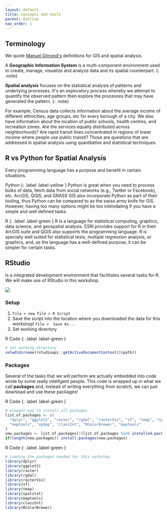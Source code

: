 ```yaml
---
layout: default
title: Concepts and tools
parent: Outline
nav_order: 1
---
```


## Terminology

We quote [Manuel Gimond's](https://mgimond.github.io/Spatial/introGIS.html) definitions for GIS and spatial analysis. 


A **Geographic Information System** is a multi-component environment used to create, manage, visualize and analyze data and its spatial counterpart. 
{: .note}


**Spatial analysis** focuses on the statistical analysis of patterns and underlying processes. It's an exploratory process whereby we attempt to quantify the observed pattern then explore the processes that may have generated the pattern.
{: .note}


For example, Census data collects information about 
the average income of different ethnicities, age groups, etc for every borough of a city. We also have information 
about the location of public schools, health centres, 
and recreation zones. Are the services equally distributed 
across neighborhoods? Are rapid transit lines concentrated 
in regions of lower income where people use public transit?
Those are questions that are addressed in spatial analysis using quantitative and statistical techniques.


## R vs Python for Spatial Analysis

Every programming language has a purpose and benefit in certain situations. 

Python
{: .label .label-yellow }
Python is great when you need to process bulks of data, fetch data from social networks (e.g., Twitter or Facebook), etc. ArcGIS, QGIS, and GRASS GIS also incorporate Python
as part of their tooling, thus Python can be compared to as the swiss army knife for GIS. However, having too many options might be too intimidating if you have a simple and well defined tasks.


R
{: .label .label-green }
R is a language for statistical computing, graphics, data science, and geospatial analysis. ESRI provides support for R in their ArcGIS suite and QGIS also supports the programming language. R is specially well suited for statistical tests, multiple regression analysis, or graphics, and, 
as the language has a well-defined purpose, 
it can be simpler for certain tasks.


## RStudio

Is a integrated development environment that facilitates several tasks for R. We will make use of RStudio in this workshop.

<img src="{{site.baseurl}}/content/fig/R_Studio.png">

### Setup

1. `File > new File > R Script`
1. Save the script into the location where you downloaded the
data for this workshop! `File >  Save As...`
1. Set working directory


R Code
{: .label .label-green }
```R
# set working directory
setwd(dirname(rstudioapi::getActiveDocumentContext()$path))
```

### Packages

Several of the tasks that we will perform are actually embedded into code wrote by some really intelligent people. 
This code is wrapped up in what we call **packages** and, instead of writing everything from scratch, we can just download and use these packages!


R Code
{: .label .label-green }
```R
# elegant way to install all packages
list.of.packages <- c(
  "dplyr", "ggplot2", "raster", "rgdal", "rasterVis", "sf", "tmap", "spatstat", 
  "maptools", "spdep", "classInt", "RColorBrewer", "maptools"
)
new.packages <- list.of.packages[!(list.of.packages %in% installed.packages()[,"Package"])]
if(length(new.packages)) install.packages(new.packages)
```

R Code
{: .label .label-green }
```R
# Loading the packages needed for this workshop
library(dplyr)
library(ggplot2)
library(raster)
library(rgdal)
library(rasterVis)
library(sf)
library(tmap)
library(spatstat)
library(maptools)
library(classInt)
library(RColorBrewer)
```